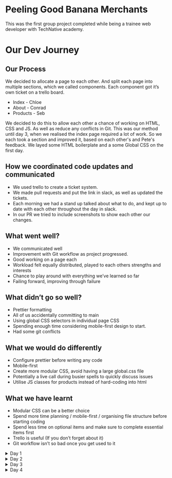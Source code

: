 # Peeling Good Banana Merchants

This was the first group project completed while being a trainee web developer with TechNative academy.

# Our Dev Journey

## Our Process

We decided to allocate a page to each other. And split each page into multiple sections, which we called components. Each component got it’s own ticket on a trello board.

-   Index - Chloe
-   About - Conrad
-   Products - Seb

We decided to do this to allow each other a chance of working on HTML, CSS and JS. As well as reduce any conflicts in Git. This was our method until day 3, when we realised the index page required a lot of work. So we each took a section and improved it, based on each other's and Pete's feedback.
We layed some HTML boilerplate and a some Global CSS on the first day.

##  How we coordinated code updates and communicated

- We used trello to create a ticket system. 
- We made pull requests and put the link in slack, as well as updated the tickets. 
- Each morning we had a stand up talked about what to do, and kept up to date with each other throughout the day in slack. 
- In our PR we tried to include screenshots to show each other our changes.

## What went well? 
- We communicated well
- Improvement with Git workflow as project progressed.
- Good working on a page each
- Workload felt equally distributed, played to each others strengths and interests
- Chance to play around with everything we’ve learned so far
- Failing forward, improving through failure

## What didn’t go so well?
- Prettier formatting
- All of us accidentally committing to main
- Using global CSS selectors in individual page CSS
- Spending enough time considering mobile-first design to start.
- Had some git conflicts

## What we would do differently
- Configure prettier before writing any code
- Mobile-first
- Create more modular CSS, avoid having a large global.css file
- Potentially a live call during busier spells to quickly discuss issues
- Utilise JS classes for products instead of hard-coding into html

## What we have learnt
- Modular CSS can be a better choice
- Spend more time planning / mobile-first / organising file structure before starting coding
- Spend less time on optional items and make sure to complete essential items first 
- Trello is useful (If you don’t forget about it) 
- Git workflow isn’t so bad once you get used to it 


<details>

<summary>Day 1</summary>

On the first day, we were all in person. We were given a brief and a figma page with the website desgin. Our task was to create our own company and use the provided design to create our website!
So the first day included figuring out how were going to approach the task, where we came to the conclusion that we would split the 3 pages between us. 
We split the design into multiple sections we coined compartments, then layed the boiler plate HTML. We also created the global CSS file and put in the variables. 

</details>

<details>

<summary>Day 2</summary>

# How far we've got

## GHPages as of 5:18pm 18/04/2024

### Index

![alt text](readme_images/day1-index.png)

### Products

![alt text](readme_images/day1-products.png)

### About

![alt text](readme_images/day1-about.png)

# What you plan to do next

-   Footer
-   Hero
-   Responsive design
-   JS
-   Figure out the content (e.g images, text)
-   Finish by Friday

# Confidence levels

## Current

-   Conrad - 66.66%
-   Seb - confident but maybe not after js
-   Chloe - 90%

## To finish

-   Conrad - 100% for min requirement
-   Seb - 100% for min requirement
-   Chloe - 100% for min requirement

# Frustration levels!

-   Conrad - "I don't like the trello board"
-   Seb - "can be frustrating but will get used to it"
-   Chloe - "Conrad is mean to me about the bananas :("

# Things you've learned today

-   Lots about git workflow
-   logistics is 2/3rd of the work!
-   Responsive design is hard

# Any other thoughts!

-   Excited for tomorrow!!!
-   Excited for JS
-   Tired :(

</details>

<details>

<summary>Day 3</summary>

# How far we've got

## GHPages as of 4:30pm 19/04/2024

### Index

Working Tabs.

![alt text](readme_images/day2-index.png)

### Products

![alt text](readme_images/day2-about.png)

### About

![alt text](readme_images/day2-products.png)

</details>

<details>

<summary>Day 4</summary>

# How far we've got

## GHPages as of 4:30pm 19/04/2024

### Index

#### Desktop
![technative-academy github io_banana_](https://github.com/ChloeSAPage/peeling-good/assets/135153095/2f1fc341-4343-42a7-a750-ad725bd4c9af)


#### Mobile

![technative-academy github io_banana_about html(Samsung Galaxy S8+)](https://github.com/ChloeSAPage/peeling-good/assets/135153095/accd9e40-7b81-45e0-8e14-c9cda03653f1)


### Products

#### Desktop
![technative-academy github io_banana_products html](https://github.com/ChloeSAPage/peeling-good/assets/135153095/6d387783-d9e1-441d-97db-80a0f94d2d67)

#### Mobile

![technative-academy github io_banana_about html(Samsung Galaxy S8+)](https://github.com/ChloeSAPage/peeling-good/assets/135153095/60b5b712-be69-421e-bf27-79aba429e91c)


### About

#### Desktop
![technative-academy github io_banana_about html](https://github.com/ChloeSAPage/peeling-good/assets/135153095/6bca02e0-53ef-4663-bfcb-fec23316cfdc)

#### Mobile
![technative-academy github io_banana_about html(Samsung Galaxy S8+)](https://github.com/ChloeSAPage/peeling-good/assets/135153095/e0ac936c-76b6-4067-bcda-17eafcb2ffbb)


</details>
